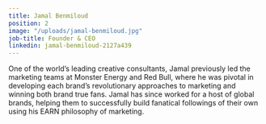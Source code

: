 ```yaml
---
title: Jamal Benmiloud
position: 2
image: "/uploads/jamal-benmiloud.jpg"
job-title: Founder & CEO
linkedin: jamal-benmiloud-2127a439
---
```


One of the world’s leading creative consultants, Jamal previously led the marketing teams at Monster Energy and Red Bull, where he was pivotal in developing each brand’s revolutionary approaches to marketing and winning both brand true fans. Jamal has since worked for a host of global brands, helping them to successfully build fanatical followings of their own using his EARN philosophy of marketing. 